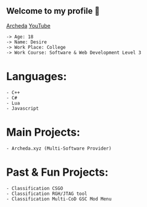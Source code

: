 ## Welcome to my profile 🌹

[Archeda](https://archeda.xyz/forums/index.php?members/desire.1)
[YouTube](https://www.youtube.com/c/Desire2K17)

```
-> Age: 18
-> Name: Desire
-> Work Place: College
-> Work Course: Software & Web Development Level 3
```

# Languages:
```
- C++
- C#
- Lua
- Javascript
```

# Main Projects:
```
- Archeda.xyz (Multi-Software Provider)
```

# Past & Fun Projects:
```
- Classification CSGO
- Classification RGH/JTAG tool
- Classification Multi-CoD GSC Mod Menu
```
